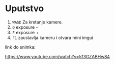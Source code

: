 # Uputstvo
1. `WASD`  Za kretanje kamere.
2. `Q` exposure -
3. `E` exposure +
4. `F1` zaustavlja kameru i otvara mini imgui

link do snimka:

https://www.youtube.com/watch?v=513GZABHw84
